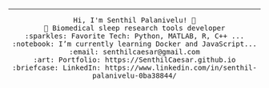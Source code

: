  <hr></hr>
<p align="center">
  <samp>
    Hi, I'm Senthil Palanivelu! 👋 <br>
    🧠 Biomedical sleep research tools developer  <br>
    :sparkles: Favorite Tech: Python, MATLAB, R, C++ ... <br>
    :notebook: I’m currently learning Docker and JavaScript... <br>
    :email:	senthilcaesar@gmail.com <br>
    :art: Portfolio: https://SenthilCaesar.github.io <br>
    :briefcase: LinkedIn: https://www.linkedin.com/in/senthil-palanivelu-0ba38844/ <br>
  </samp>
</p>
